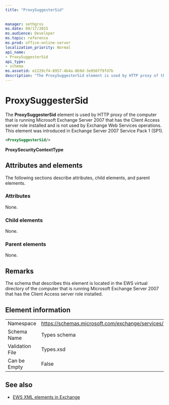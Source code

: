 ```yaml
---
title: "ProxySuggesterSid"
 
 
manager: sethgros
ms.date: 09/17/2015
ms.audience: Developer
ms.topic: reference
ms.prod: office-online-server
localization_priority: Normal
api_name:
- ProxySuggesterSid
api_type:
- schema
ms.assetid: e1229cf4-8957-4b4a-8b9d-3e956ff9fd7b
description: "The ProxySuggesterSid element is used by HTTP proxy of the computer that is running Microsoft Exchange Server 2007 that has the Client Access server role installed and is not used by Exchange Web Services operations. This element was introduced in Exchange Server 2007 Service Pack 1 (SP1)."
---
```


# ProxySuggesterSid

The **ProxySuggesterSid** element is used by HTTP proxy of the computer that is running Microsoft Exchange Server 2007 that has the Client Access server role installed and is not used by Exchange Web Services operations. This element was introduced in Exchange Server 2007 Service Pack 1 (SP1). 
  
```xml
<ProxySuggesterSid/>
```

 **ProxySecurityContextType**
## Attributes and elements

The following sections describe attributes, child elements, and parent elements.
  
### Attributes

None.
  
### Child elements

None.
  
### Parent elements

None.
  
## Remarks

The schema that describes this element is located in the EWS virtual directory of the computer that is running Microsoft Exchange Server 2007 that has the Client Access server role installed.
  
## Element information

|||
|:-----|:-----|
|Namespace  <br/> |https://schemas.microsoft.com/exchange/services/2006/types  <br/> |
|Schema Name  <br/> |Types schema  <br/> |
|Validation File  <br/> |Types.xsd  <br/> |
|Can be Empty  <br/> |False  <br/> |
   
## See also



- [EWS XML elements in Exchange](ews-xml-elements-in-exchange.md)

